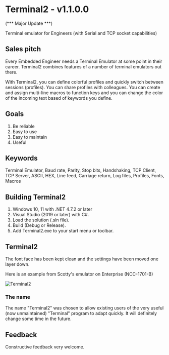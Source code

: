 # Terminal2 - v1.1.0.0 
(*** Major Update ***)

Terminal emulator for Engineers (with Serial and TCP socket capabilities)

## Sales pitch
Every Embedded Engineer needs a Terminal Emulator at some point in their career.
Terminal2 combines features of a number of terminal emulators out there.  

With Terminal2, you can define colorful profiles and quickly switch between sessions (profiles).  You can share profiles with colleagues. You can create and assign multi-line macros to function keys and you can change the color of the incoming text based of keywords you define.

## Goals
1. Be reliable
2. Easy to use
3. Easy to maintain
4. Useful

## Keywords
Terminal Emulator, Baud rate, Parity, Stop bits, Handshaking, TCP Client, TCP Server, ASCII, HEX, Line feed, Carriage return, Log files, Profiles, Fonts, Macros

## Building Terminal2
1. Windows 10, 11 with .NET 4.7.2 or later
2. Visual Studio (2019 or later) with C#.
3. Load the solution (.sln file).
4. Build (Debug or Release).
5. Add Terminal2.exe to your start menu or toolbar.

## Terminal2
The font face has been kept clean and the settings have been moved one layer down.

Here is an example from Scotty's emulator on Enterprise (NCC-1701-B)

![Terminal2](https://user-images.githubusercontent.com/4144679/169687630-1322d9c9-d6b1-4153-bdc0-1c23693d5d6e.png)

### The name
The name "Terminal2" was chosen to allow existing users of the very useful (now unmaintained) "Terminal" program to adapt quickly.
It will definitely change some time in the future.

## Feedback
Constructive feedback very welcome.
